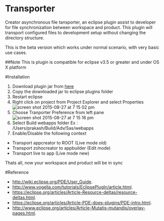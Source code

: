 # Transporter
Creator asynchronous file tansporter, an eclipse plugin assist to developer for file synchronization between workspace and product. This plugin will transport configured files to development setup without changing the directory structure.
  
This is the beta version which works under normal scenario, with very basic use cases. 

##Note
This is plugin is compatible for eclipse v3.5 or greater and under OS X platform

#Installation

1. Download plugin jar from [here](https://github.com/prakash-r/transporter/raw/master/build/Transporter_1.0.0.201508271746.jar)
2. Copy the downloaded jar to eclipse plugins folder
3. Restart eclipse
4. Right click on project from Project Explorer and select Properties
![screen shot 2015-08-27 at 7 15 02 pm](https://cloud.githubusercontent.com/assets/11437890/9543623/d646f27e-4d97-11e5-947c-56f8ccd79851.png)
5. Choose Tranporter Preference from left pane
![screen shot 2015-08-27 at 7 15 16 pm](https://cloud.githubusercontent.com/assets/11437890/9543624/d673036e-4d97-11e5-8337-a3fef5647238.png)
6. Select Build webapps folder Ex : /Users/prakash/Build/Adv/Sas/webapps
7. Enable/Disable the following context
  - Transport appcreator to ROOT (Live mode old)
  - Transport zohocreator to appbuilder (Edit mode)
  - Transport live to app (Live mode new) 

Thats all, now your workspace and product will be in sync

#Reference
- http://wiki.eclipse.org/PDE/User_Guide.
- http://www.vogella.com/tutorials/EclipsePlugIn/article.html.
- https://eclipse.org/articles/Article-Resource-deltas/resource-deltas.html.
- https://eclipse.org/articles/Article-PDE-does-plugins/PDE-intro.html.
- http://www.eclipse.org/articles/Article-Mutatis-mutandis/overlay-pages.html.
